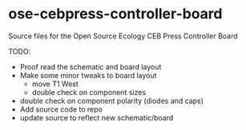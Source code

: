 ose-cebpress-controller-board
=============================

Source files for the Open Source Ecology CEB Press Controller Board

TODO:

* Proof read the schematic and board layout
* Make some minor tweaks to board layout
  * move T1 West
  * double check on component sizes
* double check on component polarity (diodes and caps)
* Add source code to repo
* update source to reflect new schematic/board
